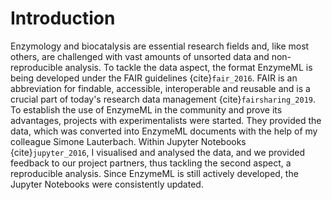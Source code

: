 # Introduction

Enzymology and biocatalysis are essential research fields and, like most others, are challenged with vast amounts of unsorted data and non-reproducible analysis. To tackle the data aspect, the format EnzymeML is being developed under the FAIR guidelines {cite}`fair_2016`. FAIR is an abbreviation for findable, accessible, interoperable and reusable and is a crucial part of today's research data management {cite}`fairsharing_2019`. To establish the use of EnzymeML in the community and prove its advantages, projects with experimentalists were started. They provided the data, which was converted into EnzymeML documents with the help of my colleague Simone Lauterbach. Within Jupyter Notebooks {cite}`jupyter_2016`, I visualised and analysed the data, and we provided feedback to our project partners, thus tackling the second aspect, a reproducible analysis. Since EnzymeML is still actively developed, the Jupyter Notebooks were consistently updated.